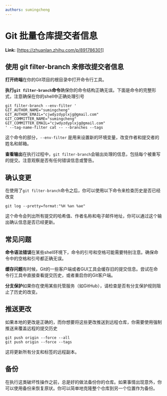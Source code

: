 ```yaml
---
authors: sumingcheng
---
```

# Git 批量仓库提交者信息



 **Link:** [https://zhuanlan.zhihu.com/p/891786301]

## 使用 git filter-branch 来修改提交者信息  

**打开终端**在你的Git项目的根目录中打开命令行工具。

**执行`git filter-branch`命令**确保你的命令结构正确无误。下面是命令的完整形式，注意确保在你的shell中正确处理引号

```
git filter-branch --env-filter '
GIT_AUTHOR_NAME="sumingcheng"
GIT_AUTHOR_EMAIL="cjwdyzdyplxjg@gmail.com"
GIT_COMMITTER_NAME="sumingcheng"
GIT_COMMITTER_EMAIL="cjwdyzdyplxjg@gmail.com"
' --tag-name-filter cat -- --branches --tags
```

这个命令的部分，`--env-filter` 是用来设置新的环境变量，改变作者和提交者的姓名和邮箱。

**查看输出**在执行过程中，`git filter-branch`会输出处理的信息，包括每个被重写的提交。注意观察是否有任何错误信息或警告。

## 确认变更  

在使用了`git filter-branch`命令之后，你可以使用以下命令来检查历史是否已经改变

```
git log --pretty=format:"%H %an %ae"
```

这个命令会列出所有提交的哈希值、作者名称和电子邮件地址，你可以通过这个输出确认信息是否已经更新。

## 常见问题  

**命令语法错误**在某些shell环境下，命令的引号和空格可能需要特别注意。确保命令中的空格和引号都正确无误。

**缓存问题**有时候，Git的一些客户端或者GUI工具会缓存旧的提交信息。尝试在命令行工具中直接查看提交历史，或者重启你的Git客户端。

**分支保护**如果你在使用某些托管服务（如GitHub），请检查是否有分支保护规则阻止了历史的改变。

## 推送更改  

如果本地的更改是正确的，而你想要将这些更改推送到远程仓库，你需要使用强制推送来覆盖远程的提交历史

```
git push origin --force --all
git push origin --force --tags
```

这将更新所有分支和标签的远程副本。

## 备份  

在执行这类破坏性操作之前，总是好的做法备份你的仓库。如果事情出现意外，你可以使用备份来恢复原状。你可以简单地克隆整个仓库到另一个位置作为备份。

